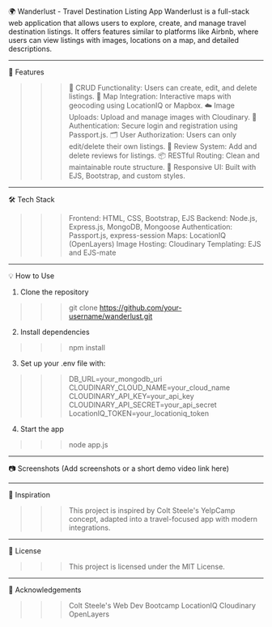 🌍 Wanderlust - Travel Destination Listing App
Wanderlust is a full-stack web application that allows users to explore, create, and manage travel destination listings. 
It offers features similar to platforms like Airbnb, where users can view listings with images, locations on a map, and detailed descriptions.

---

🚀 Features

>>> 📝 CRUD Functionality: Users can create, edit, and delete listings.
>>> 📍 Map Integration: Interactive maps with geocoding using LocationIQ or Mapbox.
>>> ☁️ Image Uploads: Upload and manage images with Cloudinary.
>>> 🔐 Authentication: Secure login and registration using Passport.js.
>>> 🗂️ User Authorization: Users can only edit/delete their own listings.
>>> 💬 Review System: Add and delete reviews for listings.
>>> 📦 RESTful Routing: Clean and maintainable route structure.
>>> 🎨 Responsive UI: Built with EJS, Bootstrap, and custom styles.

---

🛠️ Tech Stack

>>> Frontend: HTML, CSS, Bootstrap, EJS
>>> Backend: Node.js, Express.js, MongoDB, Mongoose
>>> Authentication: Passport.js, express-session
>>> Maps: LocationIQ (OpenLayers)
>>> Image Hosting: Cloudinary
>>> Templating: EJS and EJS-mate

---

💡 How to Use

1. Clone the repository
>>> git clone https://github.com/your-username/wanderlust.git

2. Install dependencies
>>> npm install

3. Set up your .env file with:  
>>> DB_URL=your_mongodb_uri
>>> CLOUDINARY_CLOUD_NAME=your_cloud_name
>>> CLOUDINARY_API_KEY=your_api_key
>>> CLOUDINARY_API_SECRET=your_api_secret
>>> LocationIQ_TOKEN=your_locationiq_token

4. Start the app
>>> node app.js

---

📷 Screenshots
(Add screenshots or a short demo video link here)

---

🧠 Inspiration
>>> This project is inspired by Colt Steele's YelpCamp concept, adapted into a travel-focused app with modern integrations.

---

📄 License
>>> This project is licensed under the MIT License.

---

🙌 Acknowledgements
>>> Colt Steele's Web Dev Bootcamp
>>> LocationIQ
>>> Cloudinary
>>> OpenLayers



